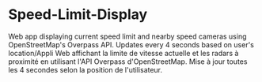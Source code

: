 # Speed-Limit-Display
Web app displaying current speed limit and nearby speed cameras using OpenStreetMap's Overpass API. Updates every 4 seconds based on user's location/Appli Web affichant la limite de vitesse actuelle et les radars à proximité en utilisant l'API Overpass d'OpenStreetMap. Mise à jour toutes les 4 secondes selon la position de l'utilisateur.
